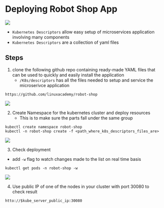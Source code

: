 # Deploying Robot Shop App

<img src="https://user-images.githubusercontent.com/6856382/221486726-3bb3c8b9-77c3-49d6-8627-f369ed2ec7cf.png">

- `Kubernetes Descriptors` allow easy setup of microservices application involving many components
- `Kubernetes Descriptors` are a collection of yaml files

## Steps

1. clone the following github repo containing ready-made YAML files that can be used to quickly and easily install the application
    - `/K8s/descriptors` has all the files needed to setup and service the microserivce application

```
https://github.com/linuxacademy/robot-shop
```

<img src="https://user-images.githubusercontent.com/6856382/221770601-01d1ddaa-edec-46c9-aa71-bb1e845b4036.png">


2. Create Namespace for the kubernetes cluster and deploy resources
    - This is to make sure the parts fall under the same group

```
kubectl create namespace robot-shop
kubectl -n robot-shop create -f <path_where_k8s_descriptors_files_are>
```

<img src="https://user-images.githubusercontent.com/6856382/221775203-6754f7cd-872c-40cc-917a-8c6f64ef1c3e.png">

3. Check deployment
- add `-w` flag to watch changes made to the list on real time basis

```
kubectl get pods -n robot-shop -w
```

<img src="https://user-images.githubusercontent.com/6856382/221776988-3b5804e4-ee42-4bf1-b82c-153a02d1ba31.png">

4. Use public IP of one of the nodes in your cluster with port 30080 to check result

```
htto://$kube_server_public_ip:30080
```

